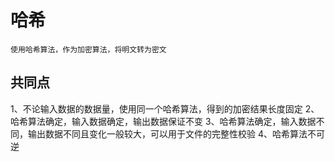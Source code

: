 # 哈希
    使用哈希算法，作为加密算法，将明文转为密文
## 共同点
1、不论输入数据的数据量，使用同一个哈希算法，得到的加密结果长度固定
2、哈希算法确定，输入数据确定，输出数据保证不变
3、哈希算法确定，输入数据不同，输出数据不同且变化一般较大，可以用于文件的完整性校验
4、哈希算法不可逆